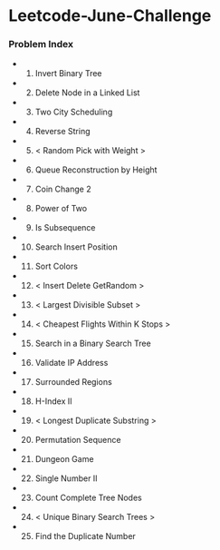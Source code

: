 # Leetcode-June-Challenge

### Problem Index 

* 01) Invert Binary Tree  
* 02) Delete Node in a Linked List  
* 03) Two City Scheduling  
* 04) Reverse String   
* 05) < Random Pick with Weight >  
* 06) Queue Reconstruction by Height  
* 07) Coin Change 2  
* 08) Power of Two  
* 09) Is Subsequence  
* 10) Search Insert Position  
* 11) Sort Colors  
* 12) < Insert Delete GetRandom >  
* 13) < Largest Divisible Subset >  
* 14) < Cheapest Flights Within K Stops >  
* 15) Search in a Binary Search Tree   
* 16) Validate IP Address  
* 17) Surrounded Regions 
* 18) H-Index II  
* 19) < Longest Duplicate Substring >
* 20) Permutation Sequence  
* 21) Dungeon Game  
* 22) Single Number II  
* 23) Count Complete Tree Nodes  
* 24) < Unique Binary Search Trees >  
* 25) Find the Duplicate Number  